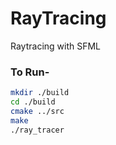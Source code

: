 # RayTracing
Raytracing with SFML
### To Run-
```bash
mkdir ./build
cd ./build
cmake ../src
make
./ray_tracer
```
